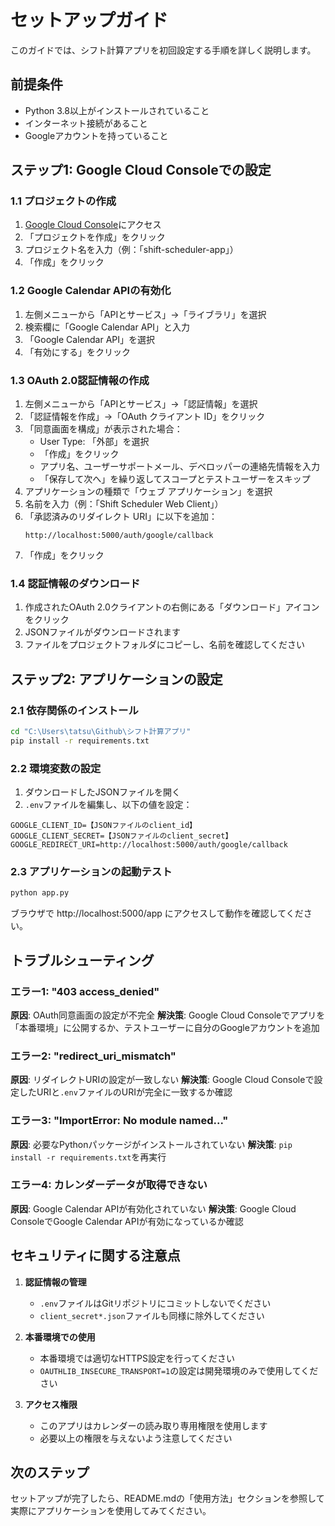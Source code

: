 # セットアップガイド

このガイドでは、シフト計算アプリを初回設定する手順を詳しく説明します。

## 前提条件

- Python 3.8以上がインストールされていること
- インターネット接続があること
- Googleアカウントを持っていること

## ステップ1: Google Cloud Consoleでの設定

### 1.1 プロジェクトの作成
1. [Google Cloud Console](https://console.cloud.google.com/)にアクセス
2. 「プロジェクトを作成」をクリック
3. プロジェクト名を入力（例：「shift-scheduler-app」）
4. 「作成」をクリック

### 1.2 Google Calendar APIの有効化
1. 左側メニューから「APIとサービス」→「ライブラリ」を選択
2. 検索欄に「Google Calendar API」と入力
3. 「Google Calendar API」を選択
4. 「有効にする」をクリック

### 1.3 OAuth 2.0認証情報の作成
1. 左側メニューから「APIとサービス」→「認証情報」を選択
2. 「認証情報を作成」→「OAuth クライアント ID」をクリック
3. 「同意画面を構成」が表示された場合：
   - User Type: 「外部」を選択
   - 「作成」をクリック
   - アプリ名、ユーザーサポートメール、デベロッパーの連絡先情報を入力
   - 「保存して次へ」を繰り返してスコープとテストユーザーをスキップ
4. アプリケーションの種類で「ウェブ アプリケーション」を選択
5. 名前を入力（例：「Shift Scheduler Web Client」）
6. 「承認済みのリダイレクト URI」に以下を追加：
   ```
   http://localhost:5000/auth/google/callback
   ```
7. 「作成」をクリック

### 1.4 認証情報のダウンロード
1. 作成されたOAuth 2.0クライアントの右側にある「ダウンロード」アイコンをクリック
2. JSONファイルがダウンロードされます
3. ファイルをプロジェクトフォルダにコピーし、名前を確認してください

## ステップ2: アプリケーションの設定

### 2.1 依存関係のインストール
```bash
cd "C:\Users\tatsu\Github\シフト計算アプリ"
pip install -r requirements.txt
```

### 2.2 環境変数の設定
1. ダウンロードしたJSONファイルを開く
2. `.env`ファイルを編集し、以下の値を設定：

```env
GOOGLE_CLIENT_ID=【JSONファイルのclient_id】
GOOGLE_CLIENT_SECRET=【JSONファイルのclient_secret】
GOOGLE_REDIRECT_URI=http://localhost:5000/auth/google/callback
```

### 2.3 アプリケーションの起動テスト
```bash
python app.py
```

ブラウザで http://localhost:5000/app にアクセスして動作を確認してください。

## トラブルシューティング

### エラー1: "403 access_denied"
**原因**: OAuth同意画面の設定が不完全
**解決策**: Google Cloud Consoleでアプリを「本番環境」に公開するか、テストユーザーに自分のGoogleアカウントを追加

### エラー2: "redirect_uri_mismatch"
**原因**: リダイレクトURIの設定が一致しない
**解決策**: Google Cloud Consoleで設定したURIと`.env`ファイルのURIが完全に一致するか確認

### エラー3: "ImportError: No module named..."
**原因**: 必要なPythonパッケージがインストールされていない
**解決策**: `pip install -r requirements.txt`を再実行

### エラー4: カレンダーデータが取得できない
**原因**: Google Calendar APIが有効化されていない
**解決策**: Google Cloud ConsoleでGoogle Calendar APIが有効になっているか確認

## セキュリティに関する注意点

1. **認証情報の管理**
   - `.env`ファイルはGitリポジトリにコミットしないでください
   - `client_secret*.json`ファイルも同様に除外してください

2. **本番環境での使用**
   - 本番環境では適切なHTTPS設定を行ってください
   - `OAUTHLIB_INSECURE_TRANSPORT=1`の設定は開発環境のみで使用してください

3. **アクセス権限**
   - このアプリはカレンダーの読み取り専用権限を使用します
   - 必要以上の権限を与えないよう注意してください

## 次のステップ

セットアップが完了したら、README.mdの「使用方法」セクションを参照して実際にアプリケーションを使用してみてください。
